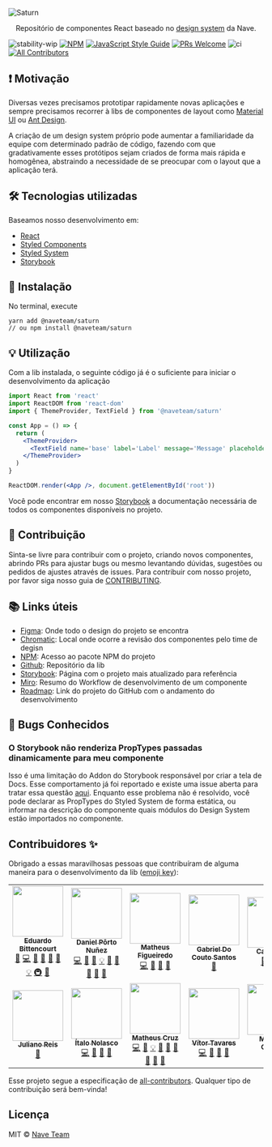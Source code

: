 ![Saturn](https://github.com/naveteam/saturn/blob/assets/header.png?raw=true)

<p align="center">Repositório de componentes React baseado no <a href='https://www.figma.com/file/O3bKxIcsj2rc1FNIRclJyT/Design-System'>design system</a> da Nave.</p>

![stability-wip](https://img.shields.io/badge/stability-work_in_progress-lightgrey.svg)
[![NPM](https://img.shields.io/npm/v/@naveteam/saturn.svg)](https://www.npmjs.com/package/@naveteam/saturn)
[![JavaScript Style Guide](https://img.shields.io/badge/code_style-standard-brightgreen.svg)](https://standardjs.com)
[![PRs Welcome](https://img.shields.io/badge/PRs-welcome-brightgreen.svg?style=flat)](http://makeapullrequest.com)
![ci](https://github.com/naveteam/saturn/workflows/ci/badge.svg)
[![All Contributors](https://img.shields.io/github/all-contributors/naveteam/saturn/main)](#contributors-)

## ❗️ Motivação

Diversas vezes precisamos prototipar rapidamente novas aplicações e sempre precisamos recorrer à libs de componentes de layout como [Material UI](https://material-ui.com/pt/) ou [Ant Design](https://ant.design/).

A criação de um design system próprio pode aumentar a familiaridade da equipe com determinado padrão de código, fazendo com que gradativamente esses protótipos sejam criados de forma mais rápida e homogênea, abstraindo a necessidade de se preocupar com o layout que a aplicação terá.

## 🛠 Tecnologias utilizadas

Baseamos nosso desenvolvimento em:

- [React](https://reactjs.org/)
- [Styled Components](https://www.styled-components.com/)
- [Styled System](https://styled-system.com/)
- [Storybook](https://github.com/storybooks/storybook)

## 🚀 Instalação

No terminal, execute

```shell
yarn add @naveteam/saturn
// ou npm install @naveteam/saturn
```

## 💡 Utilização

Com a lib instalada, o seguinte código já é o suficiente para iniciar o desenvolvimento da aplicação

```jsx
import React from 'react'
import ReactDOM from 'react-dom'
import { ThemeProvider, TextField } from '@naveteam/saturn'

const App = () => {
  return (
    <ThemeProvider>
      <TextField name='base' label='Label' message='Message' placeholder='Placeholder' />
    </ThemeProvider>
  )
}

ReactDOM.render(<App />, document.getElementById('root'))
```

Você pode encontrar em nosso [Storybook](https://saturn.nave.rs) a documentação necessária de todos os componentes disponíveis no projeto.

## 🤝 Contribuição

Sinta-se livre para contribuir com o projeto, criando novos componentes, abrindo PRs para ajustar bugs ou mesmo levantando dúvidas, sugestões ou pedidos de ajustes através de issues. Para contribuir com nosso projeto, por favor siga nosso guia de [CONTRIBUTING](CONTRIBUTING.md).

## 📚 Links úteis

- [Figma](https://www.figma.com/file/O3bKxIcsj2rc1FNIRclJyT/Design-System): Onde todo o design do projeto se encontra
- [Chromatic](https://www.chromatic.com/builds?appId=5ee911f58891670022043e8a): Local onde ocorre a revisão dos componentes pelo time de degisn
- [NPM](https://www.npmjs.com/package/@naveteam/saturn): Acesso ao pacote NPM do projeto
- [Github](https://github.com/naveteam/saturn): Repositório da lib
- [Storybook](https://saturn.nave.rs): Página com o projeto mais atualizado para referência
- [Miro](https://miro.com/app/board/o9J_kqytVp0=): Resumo do Workflow de desenvolvimento de um componente
- [Roadmap](https://github.com/naveteam/saturn/projects/2): Link do projeto do GitHub com o andamento do desenvolvimento

## 🐛 Bugs Conhecidos

### O Storybook não renderiza PropTypes passadas dinamicamente para meu componente

Isso é uma limitação do Addon do Storybook responsável por criar a tela de Docs. Esse comportamento já foi reportado e existe uma issue aberta para tratar essa questão [aqui](https://github.com/storybookjs/storybook/issues/10536). Enquanto esse problema não é resolvido, você pode declarar as PropTypes do Styled System de forma estática, ou informar na descrição do componente quais módulos do Design System estão importados no componente.

## Contribuidores ✨

Obrigado a essas maravilhosas pessoas que contribuíram de alguma maneira para o desenvolvimento da lib ([emoji key](https://allcontributors.org/docs/en/emoji-key)):

<!-- ALL-CONTRIBUTORS-LIST:START - Do not remove or modify this section -->
<!-- prettier-ignore-start -->
<!-- markdownlint-disable -->
<table>
  <tr>
    <td align="center"><a href="http://bittencourt.dev"><img src="https://avatars1.githubusercontent.com/u/25224459?v=4?s=100" width="100px;" alt=""/><br /><sub><b>Eduardo Bittencourt</b></sub></a><br /><a href="https://github.com/naveteam/saturn/commits?author=eduardobittencourt" title="Documentation">📖</a> <a href="https://github.com/naveteam/saturn/commits?author=eduardobittencourt" title="Code">💻</a> <a href="#ideas-eduardobittencourt" title="Ideas, Planning, & Feedback">🤔</a> <a href="#maintenance-eduardobittencourt" title="Maintenance">🚧</a> <a href="https://github.com/naveteam/saturn/pulls?q=is%3Apr+reviewed-by%3Aeduardobittencourt" title="Reviewed Pull Requests">👀</a> <a href="https://github.com/naveteam/saturn/issues?q=author%3Aeduardobittencourt" title="Bug reports">🐛</a> <a href="#example-eduardobittencourt" title="Examples">💡</a> <a href="#infra-eduardobittencourt" title="Infrastructure (Hosting, Build-Tools, etc)">🚇</a> <a href="#talk-eduardobittencourt" title="Talks">📢</a></td>
    <td align="center"><a href="https://github.com/dpnunez"><img src="https://avatars2.githubusercontent.com/u/46852072?v=4?s=100" width="100px;" alt=""/><br /><sub><b>Daniel Pôrto Nuñez</b></sub></a><br /><a href="https://github.com/naveteam/saturn/commits?author=dpnunez" title="Code">💻</a> <a href="https://github.com/naveteam/saturn/issues?q=author%3Adpnunez" title="Bug reports">🐛</a> <a href="https://github.com/naveteam/saturn/commits?author=dpnunez" title="Documentation">📖</a> <a href="#example-dpnunez" title="Examples">💡</a> <a href="#ideas-dpnunez" title="Ideas, Planning, & Feedback">🤔</a> <a href="#maintenance-dpnunez" title="Maintenance">🚧</a> <a href="https://github.com/naveteam/saturn/pulls?q=is%3Apr+reviewed-by%3Adpnunez" title="Reviewed Pull Requests">👀</a> <a href="#research-dpnunez" title="Research">🔬</a> <a href="#projectManagement-dpnunez" title="Project Management">📆</a></td>
    <td align="center"><a href="https://github.com/mathfigue"><img src="https://avatars2.githubusercontent.com/u/51998795?v=4?s=100" width="100px;" alt=""/><br /><sub><b>Matheus Figueiredo</b></sub></a><br /><a href="https://github.com/naveteam/saturn/commits?author=mathfigue" title="Code">💻</a> <a href="#ideas-mathfigue" title="Ideas, Planning, & Feedback">🤔</a> <a href="#maintenance-mathfigue" title="Maintenance">🚧</a> <a href="https://github.com/naveteam/saturn/pulls?q=is%3Apr+reviewed-by%3Amathfigue" title="Reviewed Pull Requests">👀</a></td>
    <td align="center"><a href="https://github.com/gabrieldocouto"><img src="https://avatars0.githubusercontent.com/u/40507979?v=4?s=100" width="100px;" alt=""/><br /><sub><b>Gabriel Do Couto Santos</b></sub></a><br /><a href="https://github.com/naveteam/saturn/commits?author=gabrieldocouto" title="Documentation">📖</a></td>
    <td align="center"><a href="http://caaiosb.github.io"><img src="https://avatars0.githubusercontent.com/u/34246280?v=4?s=100" width="100px;" alt=""/><br /><sub><b>Caio Silva</b></sub></a><br /><a href="https://github.com/naveteam/saturn/issues?q=author%3ACaaioSB" title="Bug reports">🐛</a> <a href="https://github.com/naveteam/saturn/commits?author=CaaioSB" title="Documentation">📖</a> <a href="#content-CaaioSB" title="Content">🖋</a></td>
    <td align="center"><a href="http://thiagonunesbatista.github.io"><img src="https://avatars3.githubusercontent.com/u/67487679?v=4?s=100" width="100px;" alt=""/><br /><sub><b>Thiago Nunes Batista</b></sub></a><br /><a href="https://github.com/naveteam/saturn/commits?author=thiagonunesbatista" title="Code">💻</a> <a href="https://github.com/naveteam/saturn/commits?author=thiagonunesbatista" title="Documentation">📖</a> <a href="#example-thiagonunesbatista" title="Examples">💡</a></td>
    <td align="center"><a href="https://github.com/rbschumacher"><img src="https://avatars2.githubusercontent.com/u/54547117?v=4?s=100" width="100px;" alt=""/><br /><sub><b>Rafael Schumacher</b></sub></a><br /><a href="https://github.com/naveteam/saturn/commits?author=rbschumacher" title="Code">💻</a> <a href="https://github.com/naveteam/saturn/commits?author=rbschumacher" title="Documentation">📖</a> <a href="#example-rbschumacher" title="Examples">💡</a> <a href="https://github.com/naveteam/saturn/pulls?q=is%3Apr+reviewed-by%3Arbschumacher" title="Reviewed Pull Requests">👀</a></td>
  </tr>
  <tr>
    <td align="center"><a href="https://www.linkedin.com/in/juliano-reis-2ab203142/"><img src="https://avatars0.githubusercontent.com/u/30237272?v=4?s=100" width="100px;" alt=""/><br /><sub><b>Juliano Reis</b></sub></a><br /><a href="https://github.com/naveteam/saturn/pulls?q=is%3Apr+reviewed-by%3Ajulianoddreis" title="Reviewed Pull Requests">👀</a></td>
    <td align="center"><a href="https://github.com/italonolasco"><img src="https://avatars0.githubusercontent.com/u/19333230?v=4?s=100" width="100px;" alt=""/><br /><sub><b>Ítalo Nolasco</b></sub></a><br /><a href="https://github.com/naveteam/saturn/commits?author=italonolasco" title="Code">💻</a> <a href="#maintenance-italonolasco" title="Maintenance">🚧</a> <a href="#talk-italonolasco" title="Talks">📢</a> <a href="#projectManagement-italonolasco" title="Project Management">📆</a></td>
    <td align="center"><a href="https://www.linkedin.com/in/matheus-cruz-54204b185/"><img src="https://avatars3.githubusercontent.com/u/33552730?v=4?s=100" width="100px;" alt=""/><br /><sub><b>Matheus Cruz</b></sub></a><br /><a href="https://github.com/naveteam/saturn/commits?author=devSiso" title="Code">💻</a> <a href="https://github.com/naveteam/saturn/commits?author=devSiso" title="Documentation">📖</a> <a href="#example-devSiso" title="Examples">💡</a> <a href="#maintenance-devSiso" title="Maintenance">🚧</a> <a href="https://github.com/naveteam/saturn/pulls?q=is%3Apr+reviewed-by%3AdevSiso" title="Reviewed Pull Requests">👀</a> <a href="#business-devSiso" title="Business development">💼</a> <a href="#ideas-devSiso" title="Ideas, Planning, & Feedback">🤔</a> <a href="#projectManagement-devSiso" title="Project Management">📆</a> <a href="#talk-devSiso" title="Talks">📢</a></td>
    <td align="center"><a href="https://github.com/vitorwtavares"><img src="https://avatars3.githubusercontent.com/u/60239852?v=4?s=100" width="100px;" alt=""/><br /><sub><b>Vítor Tavares</b></sub></a><br /><a href="https://github.com/naveteam/saturn/commits?author=vitorwtavares" title="Code">💻</a> <a href="#maintenance-vitorwtavares" title="Maintenance">🚧</a> <a href="https://github.com/naveteam/saturn/pulls?q=is%3Apr+reviewed-by%3Avitorwtavares" title="Reviewed Pull Requests">👀</a> <a href="https://github.com/naveteam/saturn/commits?author=vitorwtavares" title="Documentation">📖</a></td>
    <td align="center"><a href="https://www.linkedin.com/in/coelhomariana/"><img src="https://avatars.githubusercontent.com/u/42039627?v=4?s=100" width="100px;" alt=""/><br /><sub><b>Mariana Coelho</b></sub></a><br /><a href="https://github.com/naveteam/saturn/commits?author=coelhomariana" title="Code">💻</a> <a href="https://github.com/naveteam/saturn/commits?author=coelhomariana" title="Documentation">📖</a></td>
    <td align="center"><a href="https://github.com/eduardaconde"><img src="https://avatars.githubusercontent.com/u/46696000?v=4?s=100" width="100px;" alt=""/><br /><sub><b>Eduarda Eisfeld Conde</b></sub></a><br /><a href="https://github.com/naveteam/saturn/commits?author=eduardaconde" title="Code">💻</a> <a href="https://github.com/naveteam/saturn/commits?author=eduardaconde" title="Documentation">📖</a></td>
    <td align="center"><a href="https://www.twitter.com/jpbretanha"><img src="https://avatars.githubusercontent.com/u/7989125?v=4?s=100" width="100px;" alt=""/><br /><sub><b>João Pedro Bretanha</b></sub></a><br /><a href="https://github.com/naveteam/saturn/commits?author=jpbretanha" title="Code">💻</a> <a href="https://github.com/naveteam/saturn/commits?author=jpbretanha" title="Documentation">📖</a> <a href="#ideas-jpbretanha" title="Ideas, Planning, & Feedback">🤔</a> <a href="#maintenance-jpbretanha" title="Maintenance">🚧</a> <a href="https://github.com/naveteam/saturn/issues?q=author%3Ajpbretanha" title="Bug reports">🐛</a></td>
  </tr>
</table>

<!-- markdownlint-restore -->
<!-- prettier-ignore-end -->

<!-- ALL-CONTRIBUTORS-LIST:END -->

Esse projeto segue a especificação de [all-contributors](https://github.com/all-contributors/all-contributors). Qualquer tipo de contribuição será bem-vinda!

## Licença

MIT © [Nave Team](https://github.com/naveteam)
